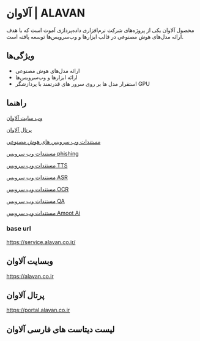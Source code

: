 # آلاوان | ALAVAN

محصول آلاوان یکی از پروژه‌های شرکت نرم‌افزاری داده‌پردازی آموت است که با هدف ارائه مدل‌های هوش مصنوعی در قالب ابزارها و وب‌سرویس‌ها توسعه یافته است.

## ویژگی‌ها

- ارائه مدل‌های هوش مصنوعی
- ارائه ابزارها و وب‌سرویس‌ها
- استقرار مدل ها بر روی سرور های قدرتمند با پردازشگر GPU 

## راهنما 

 [وب سایت آلاوان](https://alavan.co.ir/)
 
[پرتال آلاوان](https://portal.alavan.co.ir/)

[مستندات وب سرویس های هوش مصنوعی](https://portal.alavan.co.ir/)

[مستندات وب سرویس phishing](https://github.com/AmootSoft/Alavan/blob/main/phishing-model-doc.md)

[مستندات وب سرویس TTS](https://github.com/AmootSoft/Alavan/blob/main/tts-model-doc.md)

[مستندات وب سرویس ASR](https://github.com/AmootSoft/Alavan/blob/main/asr-model-doc.md)

[مستندات وب سرویس OCR](https://github.com/AmootSoft/Alavan/blob/main/ocr-model-doc.md)

[مستندات وب سرویس QA](https://github.com/AmootSoft/Alavan/blob/main/qa-model-doc.md)

[مستندات وب سرویس Amoot Ai ](https://github.com/AmootSoft/Alavan/blob/main/amootai-model-doc.md)

### base url
https://service.alavan.co.ir/

## وبسایت آلاوان
https://alavan.co.ir

## پرتال آلاوان
https://portal.alavan.co.ir

## لیست دیتاست های فارسی آلاوان



